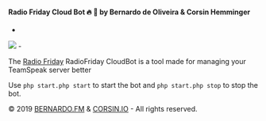 #### **Radio Friday Cloud Bot 🔥 🤖 by Bernardo de Oliveira & Corsin Hemminger**
-
<img src="https://www.radiofriday.at/images/home/logo2.png" algin="center">
-

The [Radio Friday][radiofriday-page] RadioFriday CloudBot is a tool made for managing your TeamSpeak server better

Use `php start.php start` to start the bot and `php start.php stop` to stop the bot.

© 2019 [BERNARDO.FM][bernardo] & [CORSIN.IO][corsin] - All rights reserved.

[bernardo]: https://bernardo.fm
[corsin]: https://corsin.io
[radiofriday-page]: https://www.radiofriday.at